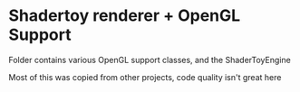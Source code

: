 # Shadertoy renderer + OpenGL Support

Folder contains various OpenGL support classes, and the ShaderToyEngine

Most of this was copied from other projects, code quality isn't great here

